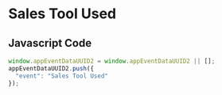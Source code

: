 # Sales Tool Used

### 

## Javascript Code
```js
window.appEventDataUUID2 = window.appEventDataUUID2 || [];
appEventDataUUID2.push({
  "event": "Sales Tool Used"
});
```




